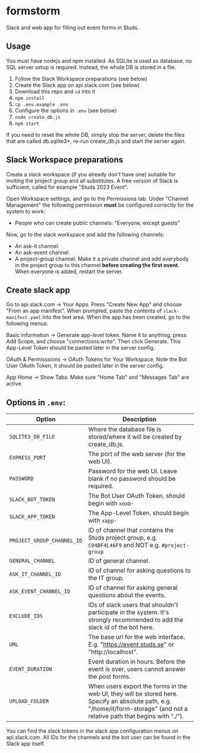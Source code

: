 # formstorm

Slack and web app for filling out event forms in Studs.

## Usage

You must have nodejs and npm installed. As SQLite is used as database, no SQL server setup is required. Instead, the whole DB is stored in a file.

1. Follow the Slack Workspace preparations (see below)
2. Create the Slack app on api.slack.com (see below)
3. Download this repo and `cd` into it
4. `npm install`
5. `cp .env.example .env`
6. Configure the options in `.env` (see below)
7. `node create_db.js`
8. `npm start`

If you need to reset the whole DB, simply stop the server, delete the files that are called db.sqlite3*, re-run create_db.js and start the server again.

## Slack Workspace preparations

Create a slack workspace (if you already don't have one) suitable for inviting the project group and all substitutes. A free version of Slack is sufficient, called for example "Studs 2023 Event".

Open Workspace settings, and go to the Permissions tab. Under "Channel Management" the following permission **must** be configured correctly for the system to work:

* People who can create public channels: "Everyone, except guests"

Now, go to the slack workspace and add the following channels:

* An ask-it channel.
* An ask-event channel.
* A project-group channel. Make it a private channel and add everybody in the project group to this channel **before creating the first event**. When everyone is added, restart the server.

## Create slack app

Go to api.slack.com -> Your Apps. Press "Create New App" and choose "From an app manifest". When prompted, paste the contents of `slack-manifest.yaml` into the text area. When the app has been created, go to the following menus:

Basic information -> Generate app-level token. Name it to anything, press Add Scope, and choose "connections:write". Then click Generate. This App-Level Token should be pasted later in the server config.

OAuth & Permisssions -> OAuth Tokens for Your Workspace. Note the Bot User OAuth Token, it should be pasted later in the server config.

App Home -> Show Tabs. Make sure "Home Tab" and "Messages Tab" are active.

## Options in `.env`:

|Option|Description|
|-|-|
|`SQLITE3_DB_FILE`|Where the database file is stored/where it will be created by create_db.js.|
|`EXPRESS_PORT`|The port of the web server (for the web UI).|
|`PASSWORD`|Password for the web UI. Leave blank if no password should be required.|
|`SLACK_BOT_TOKEN`|The Bot User OAuth Token, should begin with `xoxb-`|
|`SLACK_APP_TOKEN`|The App-Level Token, should begin with `xapp-`|
|`PROJECT_GROUP_CHANNEL_ID`|ID of channel that contains the Studs project group, e.g. `C04BF4L46F9` and NOT e.g. `#project-group`|
|`GENERAL_CHANNEL`|ID of general channel.|
|`ASK_IT_CHANNEL_ID`|ID of channel for asking questions to the IT group.|
|`ASK_EVENT_CHANNEL_ID`|ID of channel for asking general questions about the events.|
|`EXCLUDE_IDS`|IDs of slack users that shouldn't participate in the system. It's strongly recommended to add the slack id of the bot here.|
|`URL`|The base url for the web interface. E.g. "https://event.studs.se" or "http://localhost".|
|`EVENT_DURATION`|Event duration in hours. Before the event is over, users cannot answer the post forms.|
|`UPLOAD_FOLDER`|When users export the forms in the web UI, they will be stored here. Specify an absolute path, e.g. "/home/it/form-storage" (and not a relative path that begins with "./").|

You can find the slack tokens in the slack app configuration menus on api.slack.com. All IDs for the channels and the bot user can be found in the Slack app itself.
